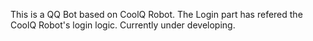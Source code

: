 This is a QQ Bot based on CoolQ Robot.
The Login part has refered the CoolQ Robot's login logic.
Currently under developing.